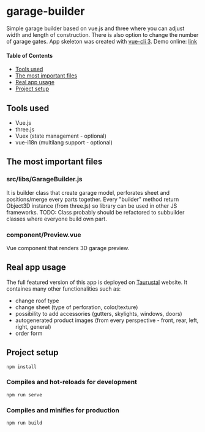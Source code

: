 # garage-builder
Simple garage builder based on vue.js and three where you can adjust width and length of construction.
There is also option to change the number of garage gates. 
App skeleton was created with [vue-cli 3].
Demo online: [link]

#### Table of Contents
- [Tools used](#tools-used)
- [The most important files](#the-most-important-files)
- [Real app usage](#real-app-usage)
- [Project setup](#project-setup)

## Tools used
- Vue.js
- three.js
- Vuex (state management - optional)
- vue-i18n (multilang support - optional)

## The most important files

### src/libs/GarageBuilder.js
It is builder class that create garage model, perforates sheet and positions/merge every parts together. 
Every "builder" method return Object3D instance (from three.js) so library can be used in other JS frameworks.
TODO: Class probably should be refactored to subbuilder classes where everyone build own part.

### component/Preview.vue
Vue component that renders 3D garage preview.

## Real app usage
The full featured version of this app is deployed on [Taurustal] website.
It containes many other functionalities such as:
- change roof type
- change sheet (type of perforation, color/texture)
- possibility to add accessories (gutters, skylights, windows, doors)
- autogenerated product images (from every perspective - front, rear, left, right, general)
- order form

## Project setup
```
npm install
```

### Compiles and hot-reloads for development
```
npm run serve
```

### Compiles and minifies for production
```
npm run build
```

[vue-cli 3]: <https://cli.vuejs.org>
[Taurustal]: <http://taurustal.com/konfigurator>
[link]: <https://link>